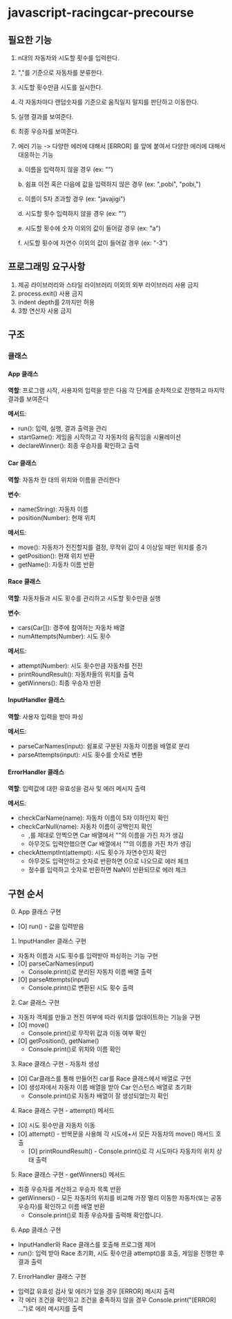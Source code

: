 # javascript-racingcar-precourse

## 필요한 기능

1. n대의 자동차와 시도할 횟수를 입력한다.
2. ","를 기준으로 자동차를 분류한다.
3. 시도할 횟수만큼 시도를 실시한다.
4. 각 자동차마다 랜덤숫자를 기준으로 움직일지 말지를 판단하고 이동한다.
5. 실행 결과를 보여준다.
6. 최종 우승자를 보여준다.
7. 에러 기능 -> 다양한 에러에 대해서 [ERROR] 를 앞에 붙여서 다양한 에러에 대해서 대응하는 기능

   a. 이름을 입력하지 않을 경우 (ex: "")

   b. 쉼표 이전 혹은 다음에 값을 입력하지 않은 경우 (ex: ",pobi", "pobi,")

   c. 이름이 5자 초과할 경우 (ex: "javajigi")

   d. 시도할 횟수 입력하지 않을 경우 (ex: "")

   e. 시도할 횟수에 숫자 이외의 값이 들어갈 경우 (ex: "a")

   f. 시도할 횟수에 자연수 이외의 값이 들어갈 경우 (ex: "-3")

## 프로그래밍 요구사항

1. 제공 라이브러리와 스타일 라이브러리 이외의 외부 라이브러리 사용 금지
2. process.exit() 사용 금지
3. indent depth를 2까지만 허용
4. 3항 연산자 사용 금지

## 구조

### 클래스

#### App 클래스

**역할**: 프로그램 시작, 사용자의 입력을 받은 다음 각 단계를 순차적으로 진행하고 마지막 결과를 보여준다

**메서드**:

- run(): 입력, 실행, 결과 출력을 관리
- startGame(): 게임을 시작하고 각 자동차의 움직임을 시뮬레이션
- declareWinner(): 최종 우승자를 확인하고 출력

#### Car 클래스

**역할**: 자동차 한 대의 위치와 이름을 관리한다

**변수**:

- name(String): 자동차 이름
- position(Number): 현재 위치

**메서드**:

- move(): 자동차가 전진할지를 결정, 무작위 값이 4 이상일 때만 위치를 증가
- getPosition(): 현재 위치 반환
- getName(): 자동차 이름 반환

#### Race 클래스

**역할**: 자동차들과 시도 횟수를 관리하고 시도할 횟수만큼 실행

**변수**:

- cars(Car[]): 경주에 참여하는 자동차 배열
- numAttempts(Number): 시도 횟수

**메서드**:

- attempt(Number): 시도 횟수만큼 자동차를 전진
- printRoundResult(): 자동차들의 위치를 출력
- getWinners(): 최종 우승자 반환

#### InputHandler 클래스

**역할**: 사용자 입력을 받아 파싱

**메서드**:

- parseCarNames(input): 쉼표로 구분된 자동차 이름을 배열로 분리
- parseAttempts(input): 시도 횟수를 숫자로 변환

#### ErrorHandler 클래스

**역할**: 입력값에 대한 유효성을 검사 및 에러 메시지 출력

**메서드**:

- checkCarName(name): 자동차 이름이 5자 이하인지 확인
- checkCarNull(name): 자동차 이름이 공백인지 확인
  - ,를 제대로 안찍으면 Car 배열에서 ""의 이름을 가진 차가 생김
  - 아무것도 입력안했으면 Car 배열에서 ""의 이름을 가진 차가 생김
- checkAttemptInt(attempt): 시도 횟수가 자연수인지 확인
  - 아무것도 입력안하고 숫자로 반환하면 0으로 나오므로 에러 체크
  - 정수를 입력하고 숫자로 반환하면 NaN이 반환되므로 에러 체크

## 구현 순서

0. App 클래스 구현

- [O] run() - 값을 입력받음

1. InputHandler 클래스 구현

- 자동차 이름과 시도 횟수를 입력받아 파싱하는 기능 구현
- [O] parseCarNames(input)
  - Console.print()로 분리된 자동차 이름 배열 출력
- [O] parseAttempts(input)
  - Console.print()로 변환된 시도 횟수 출력

2. Car 클래스 구현

- 자동차 객체를 만들고 전진 여부에 따라 위치를 업데이트하는 기능을 구현
- [O] move()
  - Console.print()로 무작위 값과 이동 여부 확인
- [O] getPosition(), getName()
  - Console.print()로 위치와 이름 확인

3. Race 클래스 구현 - 자동차 생성

- [O] Car클래스를 통해 만들어진 car를 Race 클래스에서 배열로 구현
- [O] 생성자에서 자동차 이름 배열을 받아 Car 인스턴스 배열로 초기화
  - Console.print()로 자동차 배열이 잘 생성되었는지 확인

4. Race 클래스 구현 - attempt() 메서드

- [O] 시도 횟수만큼 자동차 이동
- [O] attempt() - 반복문을 사용해 각 시도에+서 모든 자동차의 move() 메서드 호출
  - [O] printRoundResult() - Console.print()로 각 시도마다 자동차의 위치 상태 출력

5. Race 클래스 구현 - getWinners() 메서드

- 최종 우승자를 계산하고 우승자 목록 반환
- getWinners() - 모든 자동차의 위치를 비교해 가장 멀리 이동한 자동차(또는 공동 우승자)를 확인하고 이름 배열 반환
  - Console.print()로 최종 우승자를 출력해 확인합니다.

6. App 클래스 구현

- InputHandler와 Race 클래스를 호출해 프로그램 제어
- run(): 입력 받아 Race 초기화, 시도 횟수만큼 attempt()를 호출, 게임을 진행한 후 결과 출력

7. ErrorHandler 클래스 구현

- 입력값 유효성 검사 및 에러가 있을 경우 [ERROR] 메시지 출력
- 각 에러 조건을 확인하고 조건을 충족하지 않을 경우 Console.print("[ERROR] ...")로 에러 메시지를 출력
